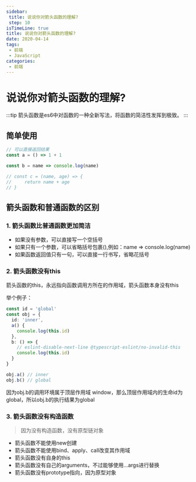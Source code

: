 ```yaml
---
sidebar:
 title: 说说你对箭头函数的理解?
 step: 10
isTimeLine: true
title: 说说你对箭头函数的理解?
date: 2020-04-14
tags:
 - 前端
 - JavaScript
categories:
 - 前端
---
```


# 说说你对箭头函数的理解?

:::tip
箭头函数是es6中对函数的一种全新写法，将函数的简洁性发挥到极致。
:::


## 简单使用

```ts
// 可以直接返回结果
const a = () => 1 + 1

const b = name => console.log(name)

// const c = (name, age) => {
//     return name + age
// }
```

## 箭头函数和普通函数的区别

### 1. 箭头函数比普通函数更加简洁
* 如果没有参数，可以直接写一个空括号
* 如果只有一个参数，可以省略括号包裹(),例如：name => console.log(name)
* 如果函数返回值只有一句，可以直接一行书写，省略花括号


### 2. 箭头函数没有this
箭头函数的this，永远指向函数调用方所在的作用域，箭头函数本身没有this

举个例子：
```ts
const id = 'global'
const obj = {
  id: 'inner',
  a() {
    console.log(this.id)
  },
  b: () => {
    // eslint-disable-next-line @typescript-eslint/no-invalid-this
    console.log(this.id)
  }
}

obj.a() // inner
obj.b() // global
```

因为obj.b的调用环境属于顶层作用域 window，那么顶层作用域内的生命id为global，所以obj.b的执行结果为global

### 3. 箭头函数没有构造函数
> 因为没有构造函数，没有原型链对象
* 箭头函数不能使用new创建
* 箭头函数不能使用bind、apply、call改变其作用域
* 箭头函数没有自身的this
* 箭头函数没有自己的arguments，不过能够使用...args进行替换
* 箭头函数没有prototype指向，因为原型对象